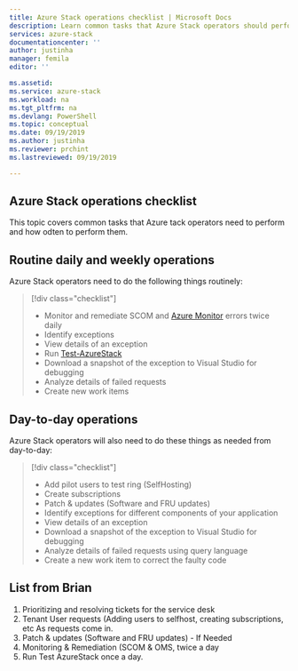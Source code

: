```yaml
---
title: Azure Stack operations checklist | Microsoft Docs
description: Learn common tasks that Azure Stack operators should perform and how often to do them.
services: azure-stack
documentationcenter: ''
author: justinha
manager: femila
editor: ''

ms.assetid:  
ms.service: azure-stack
ms.workload: na
ms.tgt_pltfrm: na
ms.devlang: PowerShell
ms.topic: conceptual
ms.date: 09/19/2019
ms.author: justinha
ms.reviewer: prchint
ms.lastreviewed: 09/19/2019

---
```


## Azure Stack operations checklist

This topic covers common tasks that Azure tack operators need to perform and how odten to perform them. 

## Routine daily and weekly operations

Azure Stack operators need to do the following things routinely:

> [!div class="checklist"]
> * Monitor and remediate SCOM and [Azure Monitor](https://docs.microsoft.com/azure/azure-monitor/overview) errors twice daily
> * Identify exceptions 
> * View details of an exception
> * Run [Test-AzureStack](azure-stack-diagnostic-test.md)
> * Download a snapshot of the exception to Visual Studio for debugging
> * Analyze details of failed requests 
> * Create new work items


## Day-to-day operations

Azure Stack operators will also need to do these things as needed from day-to-day:

> [!div class="checklist"]
> * Add pilot users to test ring (SelfHosting)
> * Create subscriptions
> * Patch & updates (Software and FRU updates)
> * Identify exceptions for different components of your application
> * View details of an exception
> * Download a snapshot of the exception to Visual Studio for debugging
> * Analyze details of failed requests using query language
> * Create a new work item to correct the faulty code

## List from Brian

1.	Prioritizing and resolving tickets for the service desk 
1.	Tenant User requests (Adding users to selfhost, creating subscriptions, etc As requests come in.
2.	Patch & updates (Software and FRU updates) - If Needed
3.	Monitoring & Remediation (SCOM & OMS, twice a day
4.	Run Test AzureStack once a day. 
